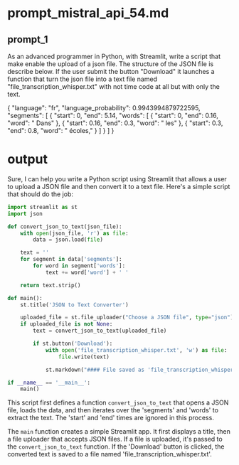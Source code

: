 # prompt_mistral_api_54.md


## prompt_1

As an advanced programmer in Python, with Streamlit, write a script that make enable the upload of a json file. The structure of the JSON file is describe below. If the user submit the button "Download" it launches a function that turn the json file into a text file named "file_transcription_whisper.txt" with not time code at all but with only the text.

{
    "language": "fr",
    "language_probability": 0.9943994879722595,
    "segments": [
        {
            "start": 0,
            "end": 5.14,
            "words": [
                {
                    "start": 0,
                    "end": 0.16,
                    "word": " Dans"
                },
                {
                    "start": 0.16,
                    "end": 0.3,
                    "word": " les"
                },
                {
                    "start": 0.3,
                    "end": 0.8,
                    "word": " écoles,"
                }
            ]
        }
    ]
}


# output

Sure, I can help you write a Python script using Streamlit that allows a user to upload a JSON file and then convert it to a text file. Here's a simple script that should do the job:

```python
import streamlit as st
import json

def convert_json_to_text(json_file):
    with open(json_file, 'r') as file:
        data = json.load(file)

    text = ''
    for segment in data['segments']:
        for word in segment['words']:
            text += word['word'] + ' '

    return text.strip()

def main():
    st.title('JSON to Text Converter')

    uploaded_file = st.file_uploader("Choose a JSON file", type="json")
    if uploaded_file is not None:
        text = convert_json_to_text(uploaded_file)

        if st.button('Download'):
            with open('file_transcription_whisper.txt', 'w') as file:
                file.write(text)

            st.markdown("#### File saved as 'file_transcription_whisper.txt'")

if __name__ == '__main__':
    main()
```

This script first defines a function `convert_json_to_text` that opens a JSON file, loads the data, and then iterates over the 'segments' and 'words' to extract the text. The 'start' and 'end' times are ignored in this process.

The `main` function creates a simple Streamlit app. It first displays a title, then a file uploader that accepts JSON files. If a file is uploaded, it's passed to the `convert_json_to_text` function. If the 'Download' button is clicked, the converted text is saved to a file named 'file_transcription_whisper.txt'.


